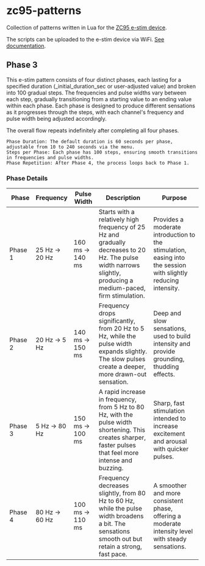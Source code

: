 # zc95-patterns

Collection of patterns written in Lua for the [ZC95 e-stim device](https://github.com/CrashOverride85/zc95).

The scripts can be uploaded to the e-stim device via WiFi. [See documentation](https://github.com/CrashOverride85/zc95/blob/main/docs/RemoteAccess.md#lua_uploadpy).

## Phase 3
This e-stim pattern consists of four distinct phases, each lasting for a specified duration (_initial_duration_sec or user-adjusted value) and broken into 100 gradual steps. The frequencies and pulse widths vary between each step, gradually transitioning from a starting value to an ending value within each phase. Each phase is designed to produce different sensations as it progresses through the steps, with each channel's frequency and pulse width being adjusted accordingly.

The overall flow repeats indefinitely after completing all four phases.

    Phase Duration: The default duration is 60 seconds per phase, adjustable from 10 to 240 seconds via the menu.
    Steps per Phase: Each phase has 100 steps, ensuring smooth transitions in frequencies and pulse widths.
    Phase Repetition: After Phase 4, the process loops back to Phase 1.

### Phase Details
| Phase | Frequency | Pulse Width | Description | Purpose |
| --- | --- | --- | --- | --- |
| Phase 1 | 25 Hz → 20 Hz| 160 ms → 140 ms| Starts with a relatively high frequency of 25 Hz and gradually decreases to 20 Hz. The pulse width narrows slightly, producing a medium-paced, firm stimulation. | Provides a moderate introduction to the stimulation, easing into the session with slightly reducing intensity. |
| Phase 2 | 20 Hz → 5 Hz | 140 ms → 150 ms | Frequency drops significantly, from 20 Hz to 5 Hz, while the pulse width expands slightly. The slow pulses create a deeper, more drawn-out sensation. | Deep and slow sensations, used to build intensity and provide grounding, thudding effects. |
| Phase 3 | 5 Hz → 80 Hz | 150 ms → 100 ms | A rapid increase in frequency, from 5 Hz to 80 Hz, with the pulse width shortening. This creates sharper, faster pulses that feel more intense and buzzing. | Sharp, fast stimulation intended to increase excitement and arousal with quicker pulses. |
| Phase 4 | 80 Hz → 60 Hz | 100 ms → 110 ms | Frequency decreases slightly, from 80 Hz to 60 Hz, while the pulse width broadens a bit. The sensations smooth out but retain a strong, fast pace. | A smoother and more consistent phase, offering a moderate intensity level with steady sensations. |